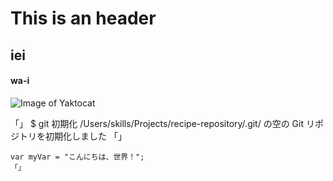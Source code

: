 # This is an header
## iei
#### wa-i
![Image of Yaktocat](https://octodex.github.com/images/yaktocat.png)

「」
$ git 初期化
/Users/skills/Projects/recipe-repository/.git/ の空の Git リポジトリを初期化しました
「」

``` ジャバスクリプト
var myVar = "こんにちは、世界！";
「」
